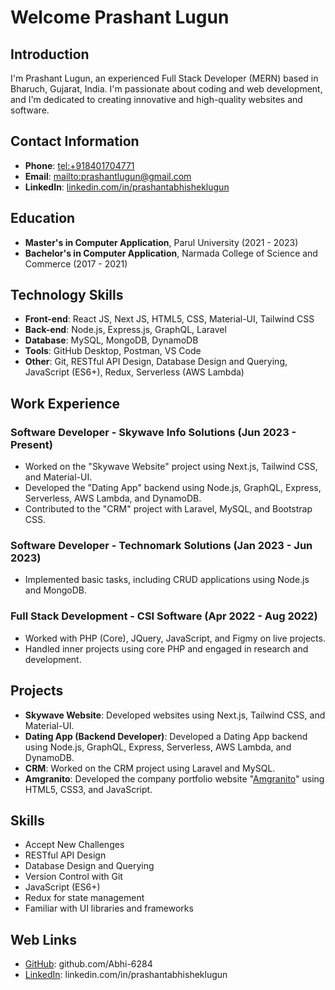 # Welcome Prashant Lugun

## Introduction
I'm Prashant Lugun, an experienced Full Stack Developer (MERN) based in Bharuch, Gujarat, India. I'm passionate about coding and web development, and I'm dedicated to creating innovative and high-quality websites and software.

## Contact Information
- **Phone**: [tel:+918401704771](+918401704771)
- **Email**: [mailto:prashantlugun@gmail.com](prashantlugun@gmail.com)
- **LinkedIn**: [linkedin.com/in/prashantabhisheklugun](https://www.linkedin.com/in/prashantabhisheklugun)

## Education
- **Master's in Computer Application**, Parul University (2021 - 2023)
- **Bachelor's in Computer Application**, Narmada College of Science and Commerce (2017 - 2021)

## Technology Skills
- **Front-end**: React JS, Next JS, HTML5, CSS, Material-UI, Tailwind CSS
- **Back-end**: Node.js, Express.js, GraphQL, Laravel
- **Database**: MySQL, MongoDB, DynamoDB
- **Tools**: GitHub Desktop, Postman, VS Code
- **Other**: Git, RESTful API Design, Database Design and Querying, JavaScript (ES6+), Redux, Serverless (AWS Lambda)

## Work Experience
### Software Developer - Skywave Info Solutions (Jun 2023 - Present)
- Worked on the "Skywave Website" project using Next.js, Tailwind CSS, and Material-UI.
- Developed the "Dating App" backend using Node.js, GraphQL, Express, Serverless, AWS Lambda, and DynamoDB.
- Contributed to the "CRM" project with Laravel, MySQL, and Bootstrap CSS.

### Software Developer - Technomark Solutions (Jan 2023 - Jun 2023)
- Implemented basic tasks, including CRUD applications using Node.js and MongoDB.

### Full Stack Development - CSI Software (Apr 2022 - Aug 2022)
- Worked with PHP (Core), JQuery, JavaScript, and Figmy on live projects.
- Handled inner projects using core PHP and engaged in research and development.

## Projects
- **Skywave Website**: Developed websites using Next.js, Tailwind CSS, and Material-UI.
- **Dating App (Backend Developer)**: Developed a Dating App backend using Node.js, GraphQL, Express, Serverless, AWS Lambda, and DynamoDB.
- **CRM**: Worked on the CRM project using Laravel and MySQL.
- **Amgranito**: Developed the company portfolio website "[Amgranito](https://amgranito.ca/)" using HTML5, CSS3, and JavaScript.

## Skills
- Accept New Challenges
- RESTful API Design
- Database Design and Querying
- Version Control with Git
- JavaScript (ES6+)
- Redux for state management
- Familiar with UI libraries and frameworks

## Web Links
- [GitHub](https://github.com/Abhi-6284): github.com/Abhi-6284
- [LinkedIn](https://www.linkedin.com/in/prashantabhisheklugun/): linkedin.com/in/prashantabhisheklugun
